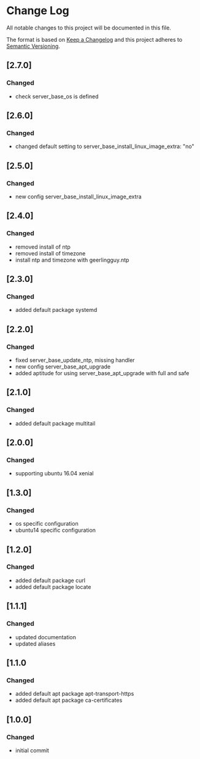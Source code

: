 # Change Log
All notable changes to this project will be documented in this file.

The format is based on [Keep a Changelog](http://keepachangelog.com/)
and this project adheres to [Semantic Versioning](http://semver.org/).


## [2.7.0]
### Changed
- check server_base_os is defined


## [2.6.0]
### Changed
- changed default setting to server_base_install_linux_image_extra: "no"


## [2.5.0]
### Changed
- new config server_base_install_linux_image_extra


## [2.4.0]
### Changed
- removed install of ntp
- removed install of timezone
- install ntp and timezone with geerlingguy.ntp


## [2.3.0]
### Changed
- added default package systemd

## [2.2.0]
### Changed
- fixed server_base_update_ntp, missing handler
- new config server_base_apt_upgrade
- added aptitude for using server_base_apt_upgrade with full and safe


## [2.1.0]
### Changed
- added default package multitail


## [2.0.0]
### Changed
- supporting ubuntu 16.04 xenial


## [1.3.0]
### Changed
- os specific configuration
- ubuntu14 specific configuration


## [1.2.0]
### Changed
- added default package curl
- added default package locate


## [1.1.1]
### Changed
- updated documentation
- updated aliases


## [1.1.0
### Changed
- added default apt package apt-transport-https
- added default apt package ca-certificates


## [1.0.0]
### Changed
- initial commit